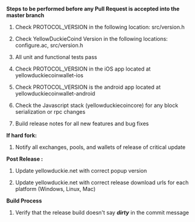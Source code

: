 **Steps to be performed before any Pull Request is accepted into the master branch**

  1. Check PROTOCOL_VERSION in the following location: src/version.h

  2. Check YellowDuckieCoind Version in the following locations: configure.ac, src/version.h

  3. All unit and functional tests pass

  4. Check PROTOCOL_VERSION in the iOS app located at yellowduckiecoinwallet-ios

  5. Check PROTOCOL_VERSION is the android app located at yellowduckiecoinwallet-android

  6. Check the Javascript stack (yellowduckiecoincore) for any block serialization or rpc changes
  
  7. Build release notes for all new features and bug fixes

**If hard fork:**

  1. Notify all exchanges, pools, and wallets of release of critical update

**Post Release :**

  1. Update yellowduckie.net with correct popup version
  
  2. Update yellowduckie.net with correct release download urls for each platform (Windows, Linux, Mac)

**Build Process**

  1. Verify that the release build doesn't say ***dirty*** in the commit message

